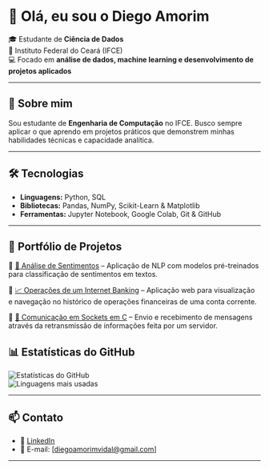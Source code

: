 # 👋 Olá, eu sou o Diego Amorim

🎓 Estudante de **Ciência de Dados**  
🏫 Instituto Federal do Ceará (IFCE)  
💻 Focado em **análise de dados, machine learning e desenvolvimento de projetos aplicados**

---

## 🚀 Sobre mim

Sou estudante de **Engenharia de Computação** no IFCE.
Busco sempre aplicar o que aprendo em projetos práticos que demonstrem minhas habilidades técnicas e capacidade analítica.  

---

## 🛠️ Tecnologias

- **Linguagens:** Python, SQL  
- **Bibliotecas:** Pandas, NumPy, Scikit-Learn & Matplotlib
- **Ferramentas:** Jupyter Notebook, Google Colab, Git & GitHub  

---

## 📂 Portfólio de Projetos

🔹 [🤖 Análise de Sentimentos](https://github.com/diegonhd/Analise_Sentimentos_Ecommerce) – Aplicação de NLP com modelos pré-treinados para classificação de sentimentos em textos.  

🔹 [📈 Operações de um Internet Banking](https://github.com/diegonhd/MyBank_OpsHistory) – Aplicação web para visualização e navegação no histórico de operações financeiras de uma conta corrente.

🔹 [🧮 Comunicação em Sockets em C](https://github.com/diegonhd/C_Chat) – Envio e recebimento de mensagens através da retransmissão de informações feita por um servidor.


## 📊 Estatísticas do GitHub

![Estatísticas do GitHub](https://github-readme-stats.vercel.app/api?username=diegonhd&show_icons=true&theme=radical)  
![Linguagens mais usadas](https://github-readme-stats.vercel.app/api/top-langs/?username=diegonhd&layout=compact&theme=radical)

---

## 📫 Contato

- 💼 [LinkedIn](https://www.linkedin.com/in/diego-amvi/)  
- 📧 E-mail: [diegoamorimvidal@gmail.com]  

---
